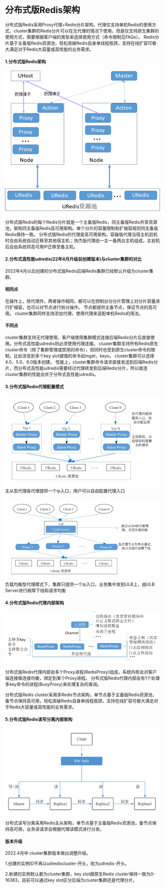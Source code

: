 # 分布式版Redis架构



分布式版Redis采用Proxy代理+Redis分片架构，代理仅支持单机Redis的使用方式，cluster集群的Redis分片可以在无代理的情况下使用，但是仅支持原生集群的使用方式，需要根据客户端的类型来选择使用方式（命令限制见FAQs）。
Redis分片基于主备版Redis资源池，轻松突破Redis自身单线程瓶颈，支持在线扩容可极大满足对于Redis大容量或高性能的业务需求。

#### 1.分布式版Redis架构

![image](/images/uredis002.png)

分布式版Redis的每个Redis分片就是一个主备版Redis，同主备版Redis共享资源池，架构同主备版Redis高可用架构。单个分片的容量限制和扩缩容规则同主备版Redis保持一致。
分布式版Redis的代理是高可用架构，容器版代理当宿主机宕机时会由系统自动迁移至其他宿主机；快杰版代理由一主一备两台主机组成，主宕机后会由系统将高可用IP迁移至备主机。

#### 2.分布式高性能udredis(22年4月升级前创建版本)与cluster集群的对比

2022年4月以后创建的分布式版Redis后端Redis集群已经默认升级为cluster集群。

#### 相同点
在操作上，除代理外，两者操作相同，都可以在控制台分分片管理上对分片容量进行扩缩容，也可以对节点进行拆分操作。
节点都提供主备节点，保证节点的高可用。
cluster集群同样支持添加代理，使用代理来适配单机Redis的用法。

#### 不同点
cluster集群支持无代理使用，客户端使用集群模式连接后端Redis分片后直接使用。分布式高性能udredis则必须使用代理连接。
cluster集群支持所有Redis原生cluster命令（除了集群管理或禁用的命令），但同时也受到原生cluster命令的限制，比如涉及到多个key slot键值的命令如mget，keys。
cluster集群可以选择4.0、5.0、6.0版本创建。
性能上，cluster集群命令请求直接发送到后端Redis分片，而分布式高性能udredis需要经过代理转发到后端Redis分片，所以直连cluster集群的性能会优于分布式高性能udredis。
#### 3.分布式版Redis代理配置模式

![image](/images/udredisproxy_ms.png)
主从型代理各代理提供一个ip入口，用户可以自由配置代理入口


![image](/images/udredisproxy_lb.png)
负载均衡型代理模式下，集群只提供一个ip入口，业务集中发到ULB上，由ULB Server进行故障下线和请求均衡

#### 4.分布式版Redis代理内部架构

![image](/images/uredis003.png)

分布式版Redis代理内部由多个Proxy进程(RedisProxy)组成，系统内核会对客户端连接做连接均衡，绑定到某个Proxy进程。
分布式版Redis代理内部会有1个处理多key命令的进程(BusyProxy)来处理复杂的查询。

分布式版Redis cluster采用多Redis节点架构，单节点基于主备版Redis资源池，备节点保持高可用，轻松突破Redis自身单线程瓶颈，支持在线扩容可极大满足对于Redis大容量或高性能的业务需求。

#### 5.分布式版Redis读写分离内部架构

![image](/images/rw.png)

分布式读写分离采用Redis主从架构，单节点基于主备版Redis资源池，备节点保持高可用，业务读请求会根据代理读模式进行分发。

#### 版本升级
2022.4月中 cluster集群版本做出调整升级。

1.创建的实例ID不再以udrediscluster-开头，改为udredis-开头。

2.新建的实例默认都为cluster集群，key slot跟原生Redis cluster保持一致为0-16383，目前可以通过key slot区分后端为cluster集群还是代理分片。
